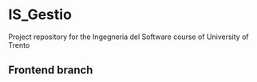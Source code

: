 # IS_Gestio
Project repository for the Ingegneria del Software course of University of Trento

## Frontend branch
